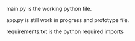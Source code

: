 main.py is the working python file.

app.py is still work in progress and prototype file.


requirements.txt is the python required imports 
